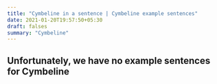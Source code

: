 ```yaml
---
title: "Cymbeline in a sentence | Cymbeline example sentences"
date: 2021-01-20T19:57:50+05:30
draft: falses
summary: "Cymbeline"
---
```

## Unfortunately, we have no example sentences for Cymbeline                 
